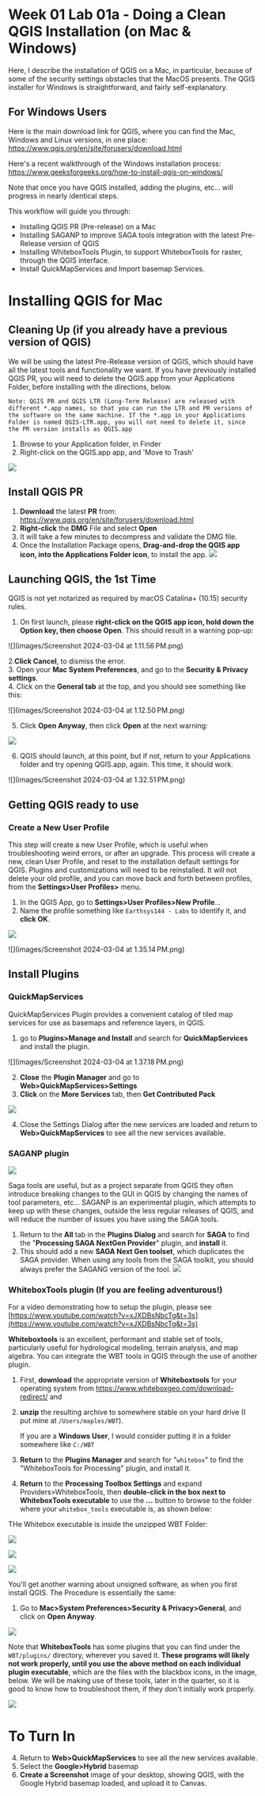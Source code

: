 # Week 01 Lab 01a - Doing a Clean QGIS Installation (on Mac & Windows)

Here, I describe the installation of QGIS on a Mac, in particular, because of some of the security settings obstacles that the MacOS presents. The QGIS installer for Windows is straightforward, and fairly self-explanatory.

## For Windows Users

Here is the main download link for QGIS, where you can find the Mac, Windows and Linux versions, in one place:  
<https://www.qgis.org/en/site/forusers/download.html>

Here's a recent walkthrough of the Windows installation process:  
<https://www.geeksforgeeks.org/how-to-install-qgis-on-windows/>

Note that once you have QGIS installed, adding the plugins, etc... will progress in nearly identical steps.

This workflow will guide you through:

* Installing QGIS PR (Pre-release) on a Mac
* Installing SAGANP to improve SAGA tools integration with the latest Pre-Release version of QGIS
* Installing WhiteboxTools Plugin, to support WhiteboxTools for raster, through the QGIS interface.
* Install QuickMapServices and Import basemap Services.

# Installing QGIS for Mac  
## Cleaning Up (if you already have a previous version of QGIS)

We will be using the latest Pre-Release version of QGIS, which should have all the latest tools and functionality we want. If you have previously installed QGIS PR, you will need to delete the QGIS.app from your Applications Folder, before installing with the directions, below.

`Note: QGIS PR and QGIS LTR (Long-Term Release) are released with different *.app names, so that you can run the LTR and PR versions of the software on the same machine. If the *.app in your Applications Folder is named QGIS-LTR.app, you will not need to delete it, since the PR version installs as QGIS.app`

1. Browse to your Application folder, in Finder
2. Right-click on the QGIS.app app, and 'Move to Trash'

![](images/CleanQGISInstallationforMac-4d0f9f91_reduce-drop-shadow_reduce-drop-shadow.png)

## Install QGIS PR

1. **Download** the latest **PR** from: <https://www.qgis.org/en/site/forusers/download.html>
2. **Right-click** the **DMG** File and select **Open**
3. It will take a few minutes to decompress and validate the DMG file.
4. Once the Installation Package opens, **Drag-and-drop the QGIS app icon, into the Applications Folder icon**, to install the app.
![](images/CleanQGISInstallationforMac-71de0185_reduce-drop-shadow.png)


## Launching QGIS, the 1st Time

QGIS is not yet notarized as required by macOS Catalina+ (10.15) security rules.

1. On first launch, please **right-click on the QGIS app icon, hold down the Option key, then choose Open**. This should result in a warning pop-up:

![](images/Screenshot 2024-03-04 at 1.11.56 PM.png)


2.**Click Cancel**, to dismiss the error.  
3. Open your **Mac System Preferences**, and go to the **Security & Privacy settings**.  
4. Click on the **General tab** at the top, and you should see something like this:

![](images/Screenshot 2024-03-04 at 1.12.50 PM.png)

5. Click **Open Anyway**, then click **Open** at the next warning:

![](images/CleanQGISInstallationforMac-e1f199b4_reduce-drop-shadow.png)

6. QGIS should launch, at this point, but if not, return to your Applications folder and try opening QGIS.app, again. This time, it should work.

![](images/Screenshot 2024-03-04 at 1.32.51 PM.png)

## Getting QGIS ready to use

### Create a New User Profile

This step will create a new User Profile, which is  useful when troubleshooting weird errors, or after an upgrade. This process will create a new, clean User Profile, and reset to the installation default settings for QGIS. Plugins and customizations will need to be reinstalled. It will not delete your old profile, and you can move back and forth between profiles, from the **Settings>User Profiles>** menu.

1. In the QGIS App, go to **Settings>User Profiles>New Profile**...
2. Name the profile something like `Earthsys144 - Labs` to identify it,  and **click OK**.

![](images/CleanQGISInstallationforMac-7d8fffc6_reduce-drop-shadow.png)

![](images/Screenshot 2024-03-04 at 1.35.14 PM.png)

## Install Plugins

### QuickMapServices

QuickMapServices Plugin provides a convenient catalog of tiled map services for use as basemaps and reference layers, in QGIS.

1. go to **Plugins>Manage and Install** and search for **QuickMapServices** and install the plugin.

![](images/Screenshot 2024-03-04 at 1.37.18 PM.png)

2. **Close** the **Plugin Manager** and go to **Web>QuickMapServices>Settings**
3. **Click** on the **More Services** tab, then **Get Contributed Pack**

![](images/CleanQGISInstallationforMac-c46e4e28_reduce-drop-shadow.png)

4. Close the Settings Dialog after the new services are loaded and return to **Web>QuickMapServices** to see all the new services available.

### SAGANP plugin

![](images/CleanQGISInstallationforMac-f09e68a8_reduce-drop-shadow.png)

Saga tools are useful, but as a project separate from QGIS they often introduce breaking changes to the GUI in QGIS by changing the names of tool parameters, etc... SAGANP is an experimental plugin, which attempts to keep up with these changes, outside the less regular releases of QGIS, and will reduce the number of issues you have using the SAGA tools.

1. Return to the **All** tab in the **Plugins Dialog** and search for **SAGA** to find the "**Processing SAGA NextGen Provider**" plugin, and **install** it.
2. This should add a new **SAGA Next Gen toolset**, which duplicates the SAGA provider. When using any tools from the SAGA toolkit, you should always prefer the SAGANG version of the tool.
![](./images/CleanQGISInstallationforMac-3bc5b422_reduce-drop-shadow.png)

### WhiteboxTools plugin (If you are feeling adventurous!)

For a video demonstrating how to setup the plugin, please see [https://www.youtube.com/watch?v=xJXDBsNbcTg&t=3s](https://www.youtube.com/watch?v=xJXDBsNbcTg&t=3s)

**Whiteboxtools** is an excellent, performant and stable set of tools, particularly useful for hydrological modeling, terrain analysis, and map algebra. You can integrate the WBT tools in QGIS through the use of another plugin.

1. First, **download** the appropriate version of **Whiteboxtools** for your operating system from <https://www.whiteboxgeo.com/download-redirect/> and  

2. **unzip** the resulting archive to somewhere stable on your hard drive (I put mine at `/Users/maples/WBT`).  

    If you are a **Windows User**, I would consider putting it in a folder somewhere like `C:/WBT`

3. **Return** to the **Plugins Manager** and search for "`whitebox`" to find the "WhiteboxTools for Processing" plugin, and install it.
4. **Return** to the **Processing Toolbox Settings** and expand  Providers>WhiteboxTools, then **double-click in the box next to WhiteboxTools executable** to use the **...** button to browse to the folder where your `whitebox_tools` executable is, as shown below:  

THe Whitebox executable is inside the unzipped WBT Folder:

![](images/untitled2.png)

![](images/CleanQGISInstallationforMac-7ec82a0a_reduce-drop-shadow.png)

![](images/CleanQGISInstallationforMac-80320468_reduce-drop-shadow.png)

You'll get another warning about unsigned software, as when you first install QGIS. The Procedure is essentially the same:

1. Go to **Mac>System Preferences>Security & Privacy>General**, and click on **Open Anyway**.

![](images/CleanQGISInstallationforMac-e958c013_reduce-drop-shadow.png)

Note that **WhiteboxTools** has some plugins that you can find under the `WBT/plugins/` directory, wherever you saved it. **These programs will likely not work properly, until you use the above method on each individual plugin executable**, which are the files with the blackbox icons, in the image, below. We will be making use of these tools, later in the quarter, so it is good to know how to troubleshoot them, if they don't initially work properly.

![](images/CleanQGISInstallationforMac-9ea369b3_reduce-drop-shadow.png)

# To Turn In

4. Return to **Web>QuickMapServices** to see all the new services available.
5. Select the **Google>Hybrid** basemap
6. **Create a Screenshot** image of your desktop, showing QGIS, with the Google Hybrid basemap loaded, and upload it to Canvas.
